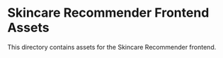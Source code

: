 # Skincare Recommender Frontend Assets

This directory contains assets for the Skincare Recommender frontend.
